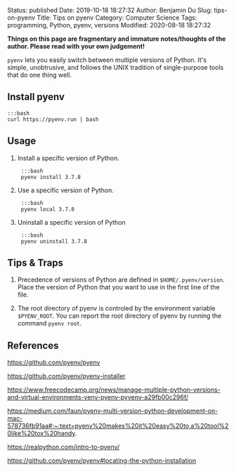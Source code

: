 Status: published
Date: 2019-10-18 18:27:32
Author: Benjamin Du
Slug: tips-on-pyenv
Title: Tips on pyenv
Category: Computer Science
Tags: programming, Python, pyenv, versions
Modified: 2020-08-18 18:27:32

**Things on this page are fragmentary and immature notes/thoughts of the author. Please read with your own judgement!**

`pyenv` lets you easily switch between multiple versions of Python. 
It's simple, unobtrusive, and follows the UNIX tradition of single-purpose tools that do one thing well.

## Install pyenv

    :::bash
    curl https://pyenv.run | bash

## Usage 

1. Install a specific version of Python.

        :::bash
        pyenv install 3.7.8 

2. Use a specific version of Python.

        :::bash
        pyenv local 3.7.8

3. Uninstall a specific version of Python 

        :::bash 
        pyenv uninstall 3.7.8 

## Tips & Traps

1. Precedence of versions of Python are defined in `$HOME/.pyenv/version`.
    Place the version of Python that you want to use in the first line of the file.

2. The root directory of pyenv is controled by the environment variable `$PYENV_ROOT`. 
    You can report the root directory of pyenv by running the command `pyenv root`.

## References 

https://github.com/pyenv/pyenv

https://github.com/pyenv/pyenv-installer

https://www.freecodecamp.org/news/manage-multiple-python-versions-and-virtual-environments-venv-pyenv-pyvenv-a29fb00c296f/

https://medium.com/faun/pyenv-multi-version-python-development-on-mac-578736fb91aa#:~:text=pyenv%20makes%20it%20easy%20to,a%20tool%20like%20tox%20handy.

https://realpython.com/intro-to-pyenv/

https://github.com/pyenv/pyenv#locating-the-python-installation